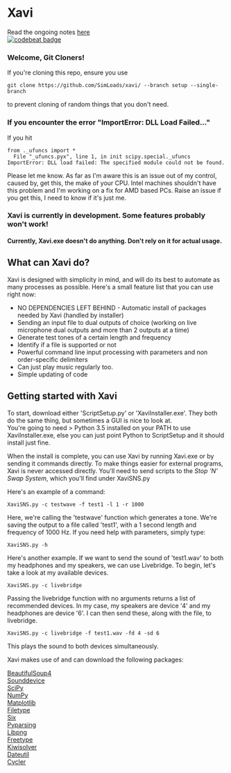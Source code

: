 # Xavi
Read the ongoing notes [here](http://bit.do/xavinotes)  
[![codebeat badge](https://codebeat.co/badges/1d581795-499a-4b58-9ba4-f51ab8f48f31)](https://codebeat.co/projects/github-com-simloads-xavi-master)

### Welcome, Git Cloners!
If you're cloning this repo, ensure you use
```
git clone https://github.com/SimLoads/xavi/ --branch setup --single-branch
```
to prevent cloning of random things that you don't need.

### If you encounter the error "ImportError: DLL Load Failed..."

If you hit     
```
from ._ufuncs import *
  File "_ufuncs.pyx", line 1, in init scipy.special._ufuncs
ImportError: DLL load failed: The specified module could not be found.
```
Please let me know. As far as I'm aware this is an issue out of my control, caused by, get this, the make of your CPU. Intel machines shouldn't have this problem and I'm working on a fix for AMD based PCs. Raise an issue if you get this, I need to know if it's just me.


### Xavi is currently in development. Some features probably won't work!
#### Currently, Xavi.exe doesn't do anything. Don't rely on it for actual usage.


## What can Xavi do?
Xavi is designed with simplicity in mind, and will do its best to automate as many processes as possible. Here's a small feature list that you can use right now: 
+ NO DEPENDENCIES LEFT BEHIND - Automatic install of packages needed by Xavi (handled by installer) 
+ Sending an input file to dual outputs of choice (working on live microphone dual outputs and more than 2 outputs at a time)
+ Generate test tones of a certain length and frequency
+ Identify if a file is supported or not
+ Powerful command line input processing with parameters and non order-specific delimiters
+ Can just play music regularly too.
+ Simple updating of code

## Getting started with Xavi
To start, download either 'ScriptSetup.py' or 'XaviInstaller.exe'. They both do the same thing, but sometimes a GUI is nice to look at.  
You're going to need > Python 3.5 installed on your PATH to use XaviInstaller.exe, else you can just point Python to ScriptSetup and it should install just fine.  


When the install is complete, you can use Xavi by running Xavi.exe or by sending it commands directly. To make things easier for external programs, Xavi is never accessed directly. You'll need to send scripts to the _Stop 'N' Swap System_, which you'll find under XaviSNS.py  

Here's an example of a command:
```
XaviSNS.py -c testwave -f test1 -l 1 -r 1000
```
Here, we're calling the 'testwave' function which generates a tone. We're saving the output to a file called 'test1', with a 1 second length and frequency of 1000 Hz. If you need help with parameters, simply type:  
```
XaviSNS.py -h
```


Here's another example. If we want to send the sound of 'test1.wav' to both my headphones and my speakers, we can use Livebridge. To begin, let's take a look at my available devices.
```
XaviSNS.py -c livebridge
```
Passing the livebridge function with no arguments returns a list of recommended devices. In my case, my speakers are device '4' and my headphones are device '6'. I can then send these, along with the file, to livebridge.
```
XaviSNS.py -c livebridge -f test1.wav -fd 4 -sd 6
```
This plays the sound to both devices simultaneously. 


Xavi makes use of and can download the following packages: 

[BeautifulSoup4](https://www.pypi.org/project/beautifulsoup4/)  
[Sounddevice](https://www.pypi.org/project/sounddevice/)  
[SciPy](https://www.scipy.org/)  
[NumPy](https://www.numpy.org/)  
[Matplotlib](https://matplotlib.org/)  
[Filetype](https://pypi.org/project/filetype)  
[Six](https://pypi.org/project/six/)  
[Pyparsing](https://pypi.org/project/pyparsing/)  
[Libpng](http://www.libpng.org/pub/png/libpng.html)  
[Freetype](https://www.freetype.org/)  
[Kiwisolver](https://pypi.org/project/kiwisolver/)  
[Dateutil](https://pypi.org/project/python-dateutil/)  
[Cycler](https://pypi.org/project/Cycler/)  


